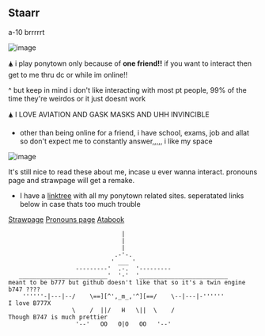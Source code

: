 ## Staarr

a-10 brrrrrt

![image](https://github.com/user-attachments/assets/d8c08f1c-bd34-49ca-a6e9-05c4aac15fd9)


🛦 i play ponytown only because of **one friend!!** if you want to interact then get to me thru dc or while im online!!

^ but keep in mind i don't like interacting with most pt people, 99% of the time they're weirdos or it just doesnt work

🛦 I LOVE AVIATION AND GASK MASKS AND UHH INVINCIBLE

- other than being online for a friend, i have school, exams, job and allat so don't expect me to constantly answer,,,,, i like my space 

![image](https://github.com/user-attachments/assets/b0540588-7230-4883-96dd-a6917b6209b7)


It's still nice to read these about me, incase u ever wanna interact. pronouns page and strawpage will get a remake.

- I have a [linktree](https://linktr.ee/SleepyStaarr) with all my ponytown related sites. seperatated links below in case thats too much trouble

[Strawpage](https://staarrararara.straw.page)
[Pronouns page](https://en.pronouns.page/@Staarr)
[Atabook](https://staarr.atabook.org)

                                    |
                                    |
                                    |
                                  .-'-.
                                 ' ___ '
                       ---------'  .-.  '---------
       _________________________'  '-'  '_________________________                   meant to be b777 but github doesn't like that so it's a twin engine b747 ????
        ''''''-|---|--/    \==][^',_m_,'^][==/    \--|---|-''''''                    I love B777X
                      \    /  ||/   H   \||  \    /                                  Though B747 is much prettier
                       '--'   OO   O|O   OO   '--'
